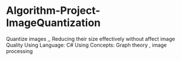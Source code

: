 # Algorithm-Project-ImageQuantization
Quantize images ,, Reducing their size effectively without affect image Quality
Using Language: C#
Using Concepts: Graph theory , image processing
